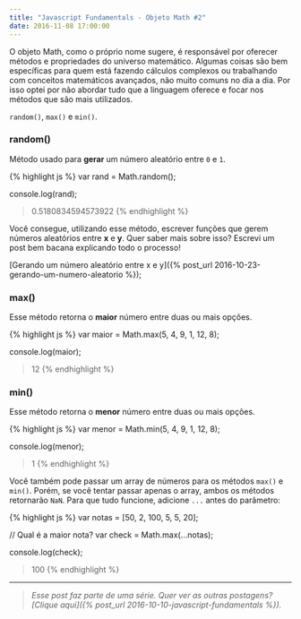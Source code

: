 ```yaml
---
title: "Javascript Fundamentals - Objeto Math #2"
date: 2016-11-08 17:00:00
---
```


O objeto Math, como o próprio nome sugere, é responsável por oferecer métodos e propriedades do universo matemático. Algumas coisas são bem específicas para quem está fazendo cálculos complexos ou trabalhando com conceitos matemáticos avançados, não muito comuns no dia a dia. Por isso optei por não abordar tudo que a linguagem oferece e focar nos métodos que são mais utilizados.

`random()`, `max()` e `min()`.

### random()

Método usado para **gerar** um número aleatório entre `0` e `1`.

{% highlight js %}
var rand = Math.random();

console.log(rand);
> 0.5180834594573922
{% endhighlight %}

Você consegue, utilizando esse método, escrever funções que gerem números aleatórios entre **x** e **y**. Quer saber mais sobre isso? Escrevi um post bem bacana explicando todo o processo!

[Gerando um número aleatório entre x e y]({% post_url 2016-10-23-gerando-um-numero-aleatorio %});

### max()

Esse método retorna o **maior** número entre duas ou mais opções.

{% highlight js %}
var maior = Math.max(5, 4, 9, 1, 12, 8);

console.log(maior);
> 12
{% endhighlight %}

### min()

Esse método retorna o **menor** número entre duas ou mais opções.

{% highlight js %}
var menor = Math.min(5, 4, 9, 1, 12, 8);

console.log(menor);
> 1
{% endhighlight %}

Você também pode passar um array de números para os métodos `max()` e `min()`. Porém, se você tentar passar apenas o array, ambos os métodos retornarão `NaN`. Para que tudo funcione, adicione `...` antes do parâmetro:

{% highlight js %}
var notas = [50, 2, 100, 5, 5, 20];

// Qual é a maior nota?
var check = Math.max(...notas);

console.log(check);
> 100
{% endhighlight %}


---

> _Esse post faz parte de uma série. Quer ver as outras postagens? [Clique aqui]({% post_url 2016-10-10-javascript-fundamentals %})._